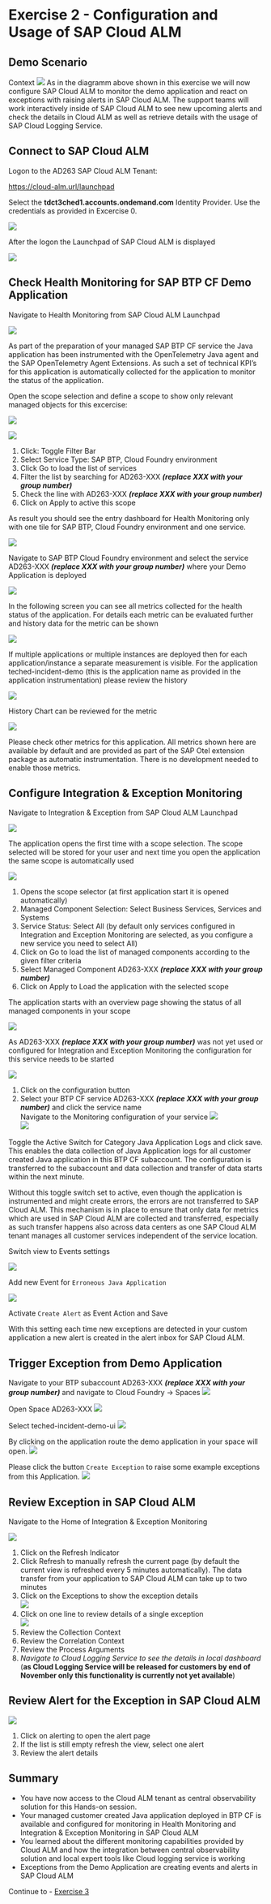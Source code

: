 # Exercise 2 - Configuration and Usage of SAP Cloud ALM

## Demo Scenario

Context
![](./images/demo-scenario-ex2.png)
As in the diagramm above shown in this exercise we will now configure SAP Cloud ALM to monitor the demo application and react on exceptions with raising alerts in SAP Cloud ALM. The support teams will work interactively inside of SAP Cloud ALM to see new upcoming alerts and check the details in Cloud ALM as well as retrieve details with the usage of SAP Cloud Logging Service.

## Connect to SAP Cloud ALM

Logon to the AD263 SAP Cloud ALM Tenant:

<https://cloud-alm.url/launchpad>

Select the **tdct3ched1.accounts.ondemand.com** Identity Provider. Use the credentials as provided in Excercise 0.

![](./images/001.png)

After the logon the Launchpad of SAP Cloud ALM is displayed

![](./images/002.png)


## Check Health Monitoring for SAP BTP CF Demo Application

Navigate to Health Monitoring from SAP Cloud ALM Launchpad

![](./images/009.png)

As part of the preparation of your managed SAP BTP CF service the Java application has been instrumented with the OpenTelemetry Java agent and the SAP OpenTelemetry Agent Extensions. As such a set of technical KPI’s for this application is automatically collected for the application to monitor the status of the application.

Open the scope selection and define a scope to show only relevant managed objects for this excercise:

![](./images/010.png)

![](./images/011.png)

1. Click: Toggle Filter Bar
1. Select Service Type: SAP BTP, Cloud Foundry environment
1. Click Go to load the list of services
1. Filter the list by searching for AD263-XXX ***(replace XXX with your group number)***
1. Check the line with AD263-XXX ***(replace XXX with your group number)***
1. Click on Apply to active this scope

As result you should see the entry dashboard for Health Monitoring only with one tile for SAP BTP, Cloud Foundry environment and one service.

![](./images/012.png)

Navigate to SAP BTP Cloud Foundry environment and select the service AD263-XXX ***(replace XXX with your group number)*** where your Demo Application is deployed

![](./images/013.png)

In the following screen you can see all metrics collected for the health status of the application. For details each metric can be evaluated further and history data for the metric can be shown

![](./images/014.png)

If multiple applications or multiple instances are deployed then for each application/instance a separate measurement is visible. For the application teched-incident-demo (this is the application name as provided in the application instrumentation) please review the history

![](./images/015.png)

History Chart can be reviewed for the metric

![](./images/016.png)

Please check other metrics for this application. All metrics shown here are available by default and are provided as part of the SAP Otel extension package as automatic instrumentation. There is no development needed to enable those metrics.

## Configure Integration & Exception Monitoring

Navigate to Integration & Exception from SAP Cloud ALM Launchpad

![](./images/017.png)

The application opens the first time with a scope selection. The scope selected will be stored for your user and next time you open the application the same scope is automatically used

![](./images/018.png)

1. Opens the scope selector (at first application start it is opened automatically)
1. Managed Component Selection: Select Business Services, Services and Systems
1. Service Status: Select All (by default only services configured in Integration and Exception Monitoring are selected, as you configure a new service you need to select All)
1. Click on Go to load the list of managed components according to the given filter criteria
1. Select Managed Component AD263-XXX ***(replace XXX with your group number)***
1. Click on Apply to Load the application with the selected scope

The application starts with an overview page showing the status of all managed components in your scope

![](./images/019.png)

As AD263-XXX ***(replace XXX with your group number)*** was not yet used or configured for Integration and Exception Monitoring the configuration for this service needs to be started

![](./images/020.png)

1. Click on the configuration button
1. Select your BTP CF service AD263-XXX ***(replace XXX with your group number)*** and click the service name<br>
Navigate to the Monitoring configuration of your service
![](./images/021.png)<br>
![](./images/022.png)

Toggle the Active Switch for Category Java Application Logs and click save. This enables the data collection of Java Application logs for all customer created Java application in this BTP CF subaccount. The configuration is transferred to the subaccount and data collection and transfer of data starts within the next minute.

Without this toggle switch set to active, even though the application is instrumented and might create errors, the errors are not transferred to SAP Cloud ALM. This mechanism is in place to ensure that only data for metrics which are used in SAP Cloud ALM are collected and transferred, especially as such transfer happens also across data centers as one SAP Cloud ALM tenant manages all customer services independent of the service location.

Switch view to Events settings

![](./images/023.png)

Add new Event for `Erroneous Java Application`

![](./images/024.png)

Activate `Create Alert` as Event Action and Save

With this setting each time new exceptions are detected in your custom application a new alert is created in the alert inbox for SAP Cloud ALM.

## Trigger Exception from Demo Application

Navigate to your BTP subaccount AD263-XXX ***(replace XXX with your group number)*** and navigate to Cloud Foundry -> Spaces
![](./images/open_subaccount.png)

Open Space AD263-XXX
![](./images/open_space.png)

Select teched-incident-demo-ui
![](./images/open_app_frontend.png)

By clicking on the application route the demo application in your space will open.
![](./images/open_app_url.png)

Please click the button `Create Exception` to raise some example exceptions from this Application.
![](./images/demo_app_trigger_exception.png)

## Review Exception in SAP Cloud ALM

Navigate to the Home of Integration & Exception Monitoring

![](./images/026.png)

1. Click on the Refresh Indicator
1. Click Refresh to manually refresh the current page (by default the current view is refreshed every 5 minutes automatically). The data transfer from your application to SAP Cloud ALM can take up to two minutes
1. Click on the Exceptions to show the exception details<br>
![](./images/027.png)
1. Click on one line to review details of a single exception<br>
![](./images/028.png)
1. Review the Collection Context
1. Review the Correlation Context
1. Review the Process Arguments
1. *Navigate to Cloud Logging Service to see the details in local dashboard* (**as Cloud Logging Service will be released for customers by end of November only this functionality is currently not yet available**)

## Review Alert for the Exception in SAP Cloud ALM

![](./images/029.png)

1. Click on alerting to open the alert page
1. If the list is still empty refresh the view, select one alert
1. Review the alert details

## Summary

- You have now access to the Cloud ALM tenant as central observability solution for this Hands-on session.
- Your managed customer created Java application deployed in BTP CF is available and configured for monitoring in Health Monitoring and Integration & Exception Monitoring in SAP Cloud ALM
- You learned about the different monitoring capabilities provided by Cloud ALM and how the integration between central observability solution and local expert tools like Cloud logging service is working
- Exceptions from the Demo Application are creating events and alerts in SAP Cloud ALM

Continue to - [Exercise 3](../ex3/README.md)
